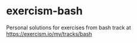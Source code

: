 # exercism-bash
Personal solutions for exercises from bash track at https://exercism.io/my/tracks/bash
